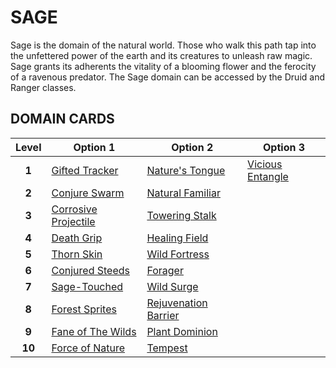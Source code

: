 # SAGE

Sage is the domain of the natural world. Those who walk this path tap into the unfettered power of the earth and its creatures to unleash raw magic. Sage grants its adherents the vitality of a blooming flower and the ferocity of a ravenous predator. The Sage domain can be accessed by the Druid and Ranger classes.

## DOMAIN CARDS

| **Level** | **Option 1**                                                   | **Option 2**                                                   | **Option 3**                                           |
| :-------: | -------------------------------------------------------------- | -------------------------------------------------------------- | ------------------------------------------------------ |
|   **1**   | [Gifted Tracker](../abilities/Gifted%20Tracker.md)             | [Nature's Tongue](../abilities/Natures%20Tongue.md)            | [Vicious Entangle](../abilities/Vicious%20Entangle.md) |
|   **2**   | [Conjure Swarm](../abilities/Conjure%20Swarm.md)               | [Natural Familiar](../abilities/Natural%20Familiar.md)         |                                                        |
|   **3**   | [Corrosive Projectile](../abilities/Corrosive%20Projectile.md) | [Towering Stalk](../abilities/Towering%20Stalk.md)             |                                                        |
|   **4**   | [Death Grip](../abilities/Death%20Grip.md)                     | [Healing Field](../abilities/Healing%20Field.md)               |                                                        |
|   **5**   | [Thorn Skin](../abilities/Thorn%20Skin.md)                     | [Wild Fortress](../abilities/Wild%20Fortress.md)               |                                                        |
|   **6**   | [Conjured Steeds](../abilities/Conjured%20Steeds.md)           | [Forager](../abilities/Forager.md)                             |                                                        |
|   **7**   | [Sage-Touched](../abilities/Sage-Touched.md)                   | [Wild Surge](../abilities/Wild%20Surge.md)                     |                                                        |
|   **8**   | [Forest Sprites](../abilities/Forest%20Sprites.md)             | [Rejuvenation Barrier](../abilities/Rejuvenation%20Barrier.md) |                                                        |
|   **9**   | [Fane of The Wilds](../abilities/Fane%20of%20the%20Wilds.md)   | [Plant Dominion](../abilities/Plant%20Dominion.md)             |                                                        |
|  **10**   | [Force of Nature](../abilities/Force%20of%20Nature.md)         | [Tempest](../abilities/Tempest.md)                             |                                                        |
